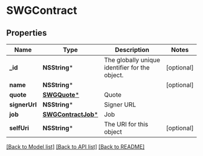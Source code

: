 # SWGContract

## Properties
Name | Type | Description | Notes
------------ | ------------- | ------------- | -------------
**_id** | **NSString*** | The globally unique identifier for the object. | [optional] 
**name** | **NSString*** |  | [optional] 
**quote** | [**SWGQuote***](SWGQuote.md) | Quote | 
**signerUrl** | **NSString*** | Signer URL | 
**job** | [**SWGContractJob***](SWGContractJob.md) | Job | 
**selfUri** | **NSString*** | The URI for this object | [optional] 

[[Back to Model list]](../README.md#documentation-for-models) [[Back to API list]](../README.md#documentation-for-api-endpoints) [[Back to README]](../README.md)


